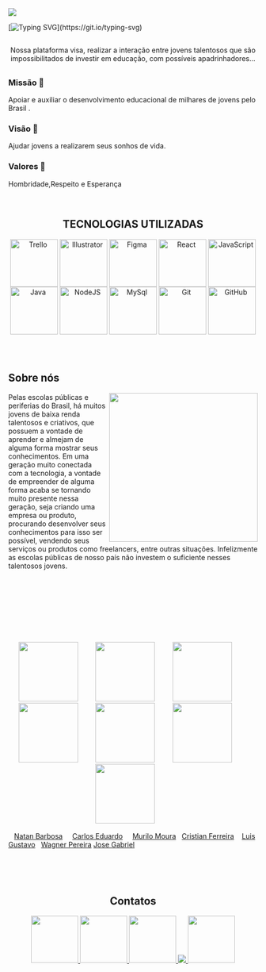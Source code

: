 <img src="https://user-images.githubusercontent.com/99970650/176962187-583c1a60-1c72-4064-93bb-481aa5b60564.svg"/>
  

[![Typing SVG](https://readme-typing-svg.herokuapp.com?font=aldhabi&size=18&duration=4080&color=1613D7&background=FF112500&center=verdadeiro&vCenter=verdadeiro&lines=Uma+ferramenta+SEPTEM-DEV.)](https://git.io/typing-svg)

##
  
   <div align="center">
  <p> Nossa plataforma visa, realizar a interação entre jovens talentosos que são impossibilitados de investir em educação, com possíveis apadrinhadores...</p>
</div>

##

<div>
     <h3>Missão 🚀</h3>
     <p>Apoiar e auxiliar o desenvolvimento educacional de milhares de jovens pelo Brasil .  </p>
  </div>
  
  <div>
     <h3>Visão 👀</h3>
     <p>Ajudar jovens a realizarem seus sonhos de vida.  </p>
  </div>
  
  <div>
     <h3>Valores 🤝</h3>
     <p>Hombridade,Respeito e Esperança  </p>
  </div>
  
  <br>
 
  <div>
 <h2 align="center">TECNOLOGIAS UTILIZADAS  </h2>
   <div align="center">
 <img align="center" alt="Trello" height="96" src="https://img.icons8.com/color/96/000000/trello.png">
 <img align="center" alt="Illustrator" height="96" src="https://img.icons8.com/color/96/000000/adobe-illustrator--v1.png">
 <img align="center" alt="Figma" height="96" src="https://img.icons8.com/color/96/000000/figma--v1.png" />    
 <img align="center" alt="React" height="96" src="https://img.icons8.com/plasticine/100/000000/react.png">
 <img align="center" alt="JavaScript" height="96" src="https://img.icons8.com/fluency/96/000000/javascript.png">
 <img align="center" alt="Java" height="96" src="https://img.icons8.com/color/96/000000/java-coffee-cup-logo--v1.png">
 <img align="center" alt="NodeJS" height="96" src="https://img.icons8.com/color/96/000000/nodejs.png">
  <img align="center" alt="MySql" height="96" src="https://img.icons8.com/color/96/000000/mysql-logo.png">
  <img align="center" alt="Git" height="96" src="https://img.icons8.com/color/96/000000/git.png">
  <img align="center" alt="GitHub" height="96" src="https://img.icons8.com/fluency/96/000000/github.png">
  </div>
  
  ##
  <br>
  
  <h2 align="height">Sobre nós </h2>
<img align="right" src="https://user-images.githubusercontent.com/99449971/174558939-e09ea819-d1b6-4038-93f0-67f86f19839a.png"
 height="300px"> 

<div> 
  <p>Pelas escolas públicas e periferias do Brasil, há muitos jovens de baixa renda talentosos e criativos, que possuem a vontade de aprender e almejam de alguma forma mostrar seus conhecimentos. Em uma geração muito conectada com a tecnologia, a vontade de empreender de alguma forma acaba se tornando muito presente nessa geração, seja criando uma empresa ou produto, procurando desenvolver seus conhecimentos para isso ser possível, vendendo seus serviços ou produtos como freelancers, entre outras situações.
Infelizmente as escolas públicas de nosso país não investem o suficiente nesses talentosos jovens. 
</p>
  </div> 
  
  <br>
  <br>
    <br>
    <br>
  <br>
  <br>

  ##
  
  <div align="center">
   <a href="https://github.com/NatanBarbosa" target="_blank"><img src="https://user-images.githubusercontent.com/99449971/174565248-bd15009e-c75a-4e44-b086-f3c17f654c08.jpeg" height="120" target="_blank"></a>&nbsp;&nbsp;&nbsp;&nbsp;&nbsp;&nbsp;&nbsp;&nbsp;
  <a href="https://github.com/carlos15eduardo" target="_blank"><img src="https://user-images.githubusercontent.com/99449971/174565645-8aa826c5-ba8b-4b22-abb4-f162fb5d7b0d.jpeg" height="120" target="_blank"></a>&nbsp;&nbsp;&nbsp;&nbsp;&nbsp;&nbsp;&nbsp;&nbsp;
 <a href="https://github.com/MuriloMoura94" target="_blank"><img src="https://user-images.githubusercontent.com/99449971/174566055-989192b8-2515-4f88-9979-3cba89ae3ee2.jpeg" height="120"></a>&nbsp;&nbsp;&nbsp;&nbsp;&nbsp;&nbsp;&nbsp;&nbsp;
 <a href="https://github.com/Cristian-Ferre" target="_blank"><img src="https://user-images.githubusercontent.com/99449971/176978694-78f3daa3-2a23-456d-8aba-79e26bea80fe.jpg" height="120" target="_blank"></a>&nbsp;&nbsp;&nbsp;&nbsp;&nbsp;&nbsp;&nbsp;&nbsp;
 <a href="https://github.com/GuReis01" target="_blank"><img src="https://user-images.githubusercontent.com/99449971/176978532-bfd44c21-6a7f-4fbb-bac5-6573cf9aaab4.jpg" height="120" target="_blank"></a>&nbsp;&nbsp;&nbsp;&nbsp;&nbsp;&nbsp;&nbsp;&nbsp;
  <a href="https://github.com/wagnerpereiradev" target="_blank"><img src="https://user-images.githubusercontent.com/99449971/176978552-6c9e9133-a684-4e78-94a2-537293cf4e26.jpg" height="120" target="_blank"></a>&nbsp;&nbsp;&nbsp;&nbsp;&nbsp;&nbsp;&nbsp;&nbsp;
<a href="https://github.com/JGabrielRodrigues" target="_blank"><img src="https://user-images.githubusercontent.com/99449971/176978541-2f8c91b2-e96a-4983-95f8-f6781b81ea8e.jpg" height="120" target="_blank"></a>&nbsp;&nbsp;&nbsp;&nbsp;&nbsp;&nbsp;&nbsp;&nbsp;

  </div>
  
&nbsp;&nbsp;&nbsp;<a href="https://linktr.ee/natan_barbosa">Natan Barbosa</a>&nbsp;&nbsp;&nbsp;&nbsp;&nbsp;<a href="https://linktr.ee/carlose15">Carlos Eduardo</a>&nbsp;&nbsp;&nbsp;&nbsp;&nbsp;<a href="https://linktr.ee/murilo_moura">Murilo Moura</a>&nbsp;&nbsp;&nbsp;<a href="https://linktr.ee/cristian.ferreira">Cristian Ferreira</a>&nbsp;&nbsp;&nbsp;&nbsp;<a href="https://linktr.ee/luisgustavoreisdev">Luis Gustavo</a>&nbsp;&nbsp;&nbsp;<a href="https://linktr.ee/wagnerpereira9">Wagner Pereira</a>&nbsp;<a href="https://linktr.ee/gabrielrsantana">Jose Gabriel</a>
  
  ##
  
  <br>
  <br>
  
  <div align="center">
  <h2>Contatos</h2>
  <a href="https://www.instagram.com/apadrinhe.me/" target="_blank"><img src="https://img.icons8.com/fluency/96/000000/instagram-new.png" height="95">
    <a href="apadrinhe.me@gmail.com" alt="Gmail"><img src="https://img.icons8.com/color/96/000000/gmail--v1.png" height="95">
    <a href="https://www.linkedin.com/company/81792159/admin/" alt="Linkedin"><img src="https://img.icons8.com/color/96/000000/linkedin-circled--v1.png" height="95">
    <a href="https://www.youtube.com/channel/UCD6BXrobFoeA4vKsi6RyIFA?sub_confirmation=1" alt="Youtube"><img src="https://img.icons8.com/color/96/000000/youtube-play.png"/>
    <a href="https://www.twitch.tv/apadrinhe_me" alt="Twitch"><img src="https://img.icons8.com/color/96/000000/twitch--v1.png" height="95">  
      </div> 

